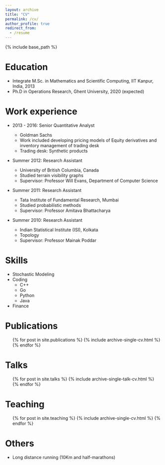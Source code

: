 ```yaml
---
layout: archive
title: "CV"
permalink: /cv/
author_profile: true
redirect_from:
  - /resume
---
```


{% include base_path %}

Education
======
* Integrate M.Sc. in Mathematics and Scientific Computing, IIT Kanpur, India, 2013
* Ph.D in Operations Research, Ghent University, 2020 (expected)

Work experience
======
* 2013 - 2016: Senior Quantitative Analyst
  * Goldman Sachs
  * Work included developing pricing models of Equity derivatives and inventory management of trading desk
  * Trading desk: Synthetic products

* Summer 2012: Research Assistant
  * University of British Columbia, Canada
  * Studied terrain visibility graphs
  * Supervisor: Professor Will Evans, Department of Computer Science

* Summer 2011: Research Assistant
  * Tata Institute of Fundamental Research, Mumbai
  * Studied probabilistic methods
  * Supervisor: Professor Amitava Bhattacharya
  
* Summer 2010: Research Assistant
  * Indian Statistical Institute (ISI), Kolkata
  * Topology
  * Supervisor: Professor Mainak Poddar
  
Skills
======
* Stochastic Modeling
* Coding
  * C++
  * Go
  * Python
  * Java
* Finance

Publications
======
  <ul>{% for post in site.publications %}
    {% include archive-single-cv.html %}
  {% endfor %}</ul>
  
Talks
======
  <ul>{% for post in site.talks %}
    {% include archive-single-talk-cv.html %}
  {% endfor %}</ul>
  
Teaching
======
  <ul>{% for post in site.teaching %}
    {% include archive-single-cv.html %}
  {% endfor %}</ul>
  
Others
======
* Long distance running (10Km and half-marathons)
